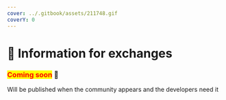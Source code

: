 ```yaml
---
cover: ../.gitbook/assets/211748.gif
coverY: 0
---
```


# 💱 Information for exchanges

### <mark style="color:red;">**Coming soon**</mark> 👻

Will be published when the community appears and the developers need it
